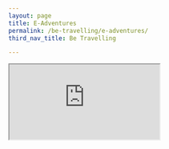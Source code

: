 ```yaml
---
layout: page
title: E-Adventures
permalink: /be-travelling/e-adventures/
third_nav_title: Be Travelling

---
```

<div>
    <iframe src="https://tpadventureclub.wixsite.com/tpac/adventuring-with-you">
</div>